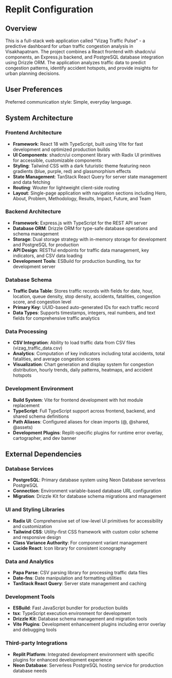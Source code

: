 # Replit Configuration

## Overview

This is a full-stack web application called "Vizag Traffic Pulse" - a predictive dashboard for urban traffic congestion analysis in Visakhapatnam. The project combines a React frontend with shadcn/ui components, an Express.js backend, and PostgreSQL database integration using Drizzle ORM. The application analyzes traffic data to predict congestion patterns, identify accident hotspots, and provide insights for urban planning decisions.

## User Preferences

Preferred communication style: Simple, everyday language.

## System Architecture

### Frontend Architecture
- **Framework**: React 18 with TypeScript, built using Vite for fast development and optimized production builds
- **UI Components**: shadcn/ui component library with Radix UI primitives for accessible, customizable components
- **Styling**: Tailwind CSS with a dark futuristic theme featuring neon gradients (blue, purple, red) and glassmorphism effects
- **State Management**: TanStack React Query for server state management and data fetching
- **Routing**: Wouter for lightweight client-side routing
- **Layout**: Single-page application with navigation sections including Hero, About, Problem, Methodology, Results, Impact, Future, and Team

### Backend Architecture
- **Framework**: Express.js with TypeScript for the REST API server
- **Database ORM**: Drizzle ORM for type-safe database operations and schema management
- **Storage**: Dual storage strategy with in-memory storage for development and PostgreSQL for production
- **API Design**: RESTful endpoints for traffic data management, key indicators, and CSV data loading
- **Development Tools**: ESBuild for production bundling, tsx for development server

### Database Schema
- **Traffic Data Table**: Stores traffic records with fields for date, hour, location, queue density, stop density, accidents, fatalities, congestion score, and congestion level
- **Primary Key**: UUID-based auto-generated IDs for each traffic record
- **Data Types**: Supports timestamps, integers, real numbers, and text fields for comprehensive traffic analytics

### Data Processing
- **CSV Integration**: Ability to load traffic data from CSV files (vizag_traffic_data.csv)
- **Analytics**: Computation of key indicators including total accidents, total fatalities, and average congestion scores
- **Visualization**: Chart generation and display system for congestion distribution, hourly trends, daily patterns, heatmaps, and accident hotspots

### Development Environment
- **Build System**: Vite for frontend development with hot module replacement
- **TypeScript**: Full TypeScript support across frontend, backend, and shared schema definitions
- **Path Aliases**: Configured aliases for clean imports (@, @shared, @assets)
- **Development Plugins**: Replit-specific plugins for runtime error overlay, cartographer, and dev banner

## External Dependencies

### Database Services
- **PostgreSQL**: Primary database system using Neon Database serverless PostgreSQL
- **Connection**: Environment variable-based database URL configuration
- **Migration**: Drizzle Kit for database schema migrations and management

### UI and Styling Libraries
- **Radix UI**: Comprehensive set of low-level UI primitives for accessibility and customization
- **Tailwind CSS**: Utility-first CSS framework with custom color scheme and responsive design
- **Class Variance Authority**: For component variant management
- **Lucide React**: Icon library for consistent iconography

### Data and Analytics
- **Papa Parse**: CSV parsing library for processing traffic data files
- **Date-fns**: Date manipulation and formatting utilities
- **TanStack React Query**: Server state management and caching

### Development Tools
- **ESBuild**: Fast JavaScript bundler for production builds
- **tsx**: TypeScript execution environment for development
- **Drizzle Kit**: Database schema management and migration tools
- **Vite Plugins**: Development enhancement plugins including error overlay and debugging tools

### Third-party Integrations
- **Replit Platform**: Integrated development environment with specific plugins for enhanced development experience
- **Neon Database**: Serverless PostgreSQL hosting service for production database needs